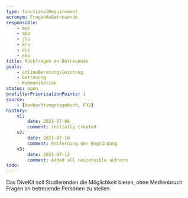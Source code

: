 ```yaml
---
type: functionalRequirement
acronym: FragenAnBetreuende
responsible: 
    - mwi
    - mba
    - jlü
    - kru
    - duz
    - ako
title: Rückfragen an Betreuende
goals: 
    - onlineBeratungsleistung
    - betreuung
    - Kommunikation
status: open
prefilterPriorizationPoints: 1
source:
    - [beobachtungstagebuch, FH2]
history:
    v1:
        date: 2021-07-08
        comment: initially created
    v2:
        date: 2021-07-10
        comment: Entfernung der Begründung
    v3:
        date: 2021-07-12
        comment: Added all responsible authors
todo: 
---
```


Das DiveKit soll Studierenden die Möglichkeit bieten, ohne Medienbruch Fragen an betreuende Personen zu stellen.